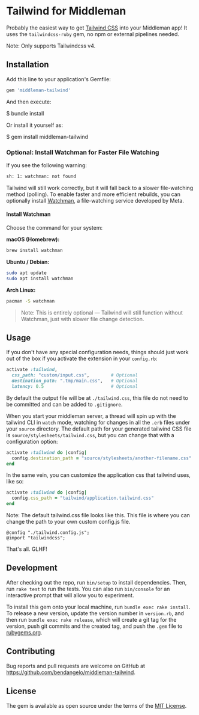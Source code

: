 # Tailwind for Middleman

Probably the easiest way to get [Tailwind CSS](https://tailwindcss.com/) into your Middleman app! It uses the `tailwindcss-ruby` gem, no npm or external pipelines needed.

Note: Only supports Tailwindcss v4.

## Installation

Add this line to your application's Gemfile:

```ruby
gem 'middleman-tailwind'
```

And then execute:

$ bundle install

Or install it yourself as:

$ gem install middleman-tailwind

### Optional: Install Watchman for Faster File Watching

If you see the following warning:

```sh
sh: 1: watchman: not found
```

Tailwind will still work correctly, but it will fall back to a slower file-watching method (polling). To enable faster and more efficient rebuilds, you can optionally install [Watchman](https://facebook.github.io/watchman/), a file-watching service developed by Meta.

#### Install Watchman

Choose the command for your system:

**macOS (Homebrew):**

```bash
brew install watchman
```

**Ubuntu / Debian:**

```bash
sudo apt update
sudo apt install watchman
```

**Arch Linux:**

```bash
pacman -S watchman
```

> Note: This is entirely optional — Tailwind will still function without Watchman, just with slower file change detection.

## Usage

If you don't have any special configuration needs, things should just work out of the box if you activate the extension in your `config.rb`:

```ruby
activate :tailwind,
  css_path: "custom/input.css",        # Optional  
  destination_path: ".tmp/main.css",   # Optional
  latency: 0.5                         # Optional
```

By default the output file will be at `./tailwind.css`, this file do not need to be committed and can be added to `.gitignore`.

When you start your middleman server, a thread will spin up with the tailwind CLI in `watch` mode, watching for changes in all the `.erb` files under your `source` directory. The default path for your generated tailwind CSS file is `source/stylesheets/tailwind.css`, but you can change that with a configuration option:

```ruby
activate :tailwind do |config|
  config.destination_path = "source/stylesheets/another-filename.css"
end
```

In the same vein, you can customize the application css that tailwind uses, like so:

```ruby
activate :tailwind do |config|
  config.css_path = "tailwind/application.tailwind.css"
end
```

Note: The default tailwind.css file looks like this. This file is where you can change the path to your own custom config.js file.

```
@config "./tailwind.config.js";
@import "tailwindcss";
```

That's all. GLHF!

## Development

After checking out the repo, run `bin/setup` to install dependencies. Then, run `rake test` to run the tests. You can also run `bin/console` for an interactive prompt that will allow you to experiment.

To install this gem onto your local machine, run `bundle exec rake install`. To release a new version, update the version number in `version.rb`, and then run `bundle exec rake release`, which will create a git tag for the version, push git commits and the created tag, and push the `.gem` file to [rubygems.org](https://rubygems.org).

## Contributing

Bug reports and pull requests are welcome on GitHub at https://github.com/bendangelo/middleman-tailwind.

## License

The gem is available as open source under the terms of the [MIT License](https://opensource.org/licenses/MIT).
